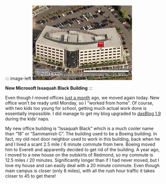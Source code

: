 ::: image-left
[![](map09acefc72c79.jpg)](http://local.live.com/default.aspx?v=2&cp=47.54693~-122.0346&lvl=1&style=o&scene=3713755&sp=aN.47.54674_-122.0346_New%2520Issquah%2520Black%2520Building_ "Click to view this map on Live.com")

**New Microsoft Issaquah Black Building**
::: 

Even though I moved offices [just a
month](http://devhawk.net/2006/09/06/here-has-moved-and-will-move-again/)
ago, we moved again today. New office won’t be ready until Monday, so I
“worked from home”. Of course, with two kids too young for school,
getting much actual work done is essentially impossible. I did manage to
get my blog upgraded to [dasBlog
1.9](http://www.hanselman.com/blog/DasBlog19Released.aspx) during the
kids’ naps.

My new office building is “Issaquah Black” which is a much cooler name
than “18″ or “Sammamish C”. The building used to be a Boeing building.
In fact, my old next door neighbor used to work in this building, back
when he and I lived a scant 2.5 mile / 6 minute commute from here.
Boeing moved him to Everett and apparently decided to get rid of the
building. A year ago, I moved to a new house on the outskirts of
Redmond, so my commute is 12.5 miles / 20 minutes. Significantly longer
than if I had never moved, but I love my house and can easily deal with
a 20 minute commute. Even though main campus is closer (only 8 miles),
with all the rush hour traffic it takes closer to 45 to get there!
